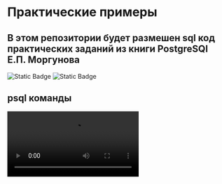 # Практические примеры 
## В этом репозитории будет размешен sql код практических заданий из книги PostgreSQl Е.П. Моргунова
![Static Badge](https://img.shields.io/badge/salehard89-blue)
![Static Badge](https://img.shields.io/badge/https://t.me/issafonov_just_the_message-8A2BE2)



## psql команды
<video src="media/1.mp4" controls Title="Title">

ISSafonov